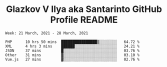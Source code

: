 <h1 align="center">Glazkov V Ilya aka Santarinto GitHub Profile README</h1>

<!--START_SECTION:waka-->
```text
Week: 21 March, 2021 - 28 March, 2021

PHP      10 hrs 50 mins  ████████████████▒░░░░░░░░   64.72 % 
XML      4 hrs 3 mins    ██████░░░░░░░░░░░░░░░░░░░   24.21 % 
JSON     37 mins         █░░░░░░░░░░░░░░░░░░░░░░░░   03.76 % 
Other    31 mins         ▓░░░░░░░░░░░░░░░░░░░░░░░░   03.10 % 
Vue.js   27 mins         ▓░░░░░░░░░░░░░░░░░░░░░░░░   02.76 % 
```
<!--END_SECTION:waka-->